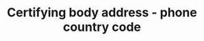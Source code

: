 ---
title: 'Certifying body address - phone country code'
slug: 'certifying-body-phone-country-code'
description: 'International subscriber dialing (ISD) codes'
required: False
policy: 'Numeric value. Single value only.'
---